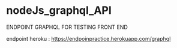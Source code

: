# nodeJs_graphql_API

ENDPOINT GRAPHQL FOR TESTING FRONT END

endpoint heroku : https://endpoinpractice.herokuapp.com/graphql
 
